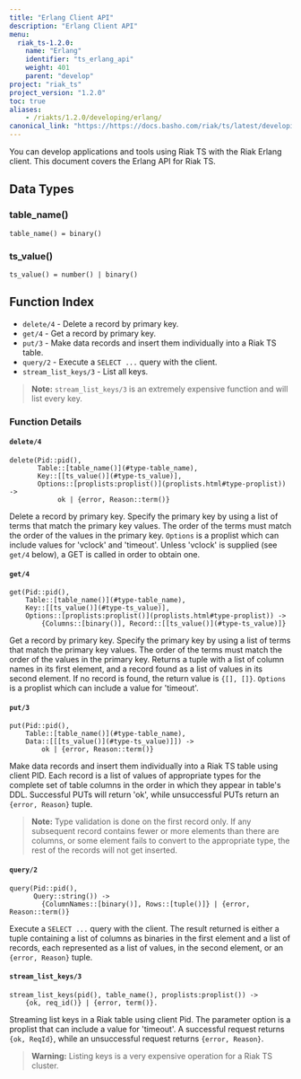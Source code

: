 ```yaml
---
title: "Erlang Client API"
description: "Erlang Client API"
menu:
  riak_ts-1.2.0:
    name: "Erlang"
    identifier: "ts_erlang_api"
    weight: 401
    parent: "develop"
project: "riak_ts"
project_version: "1.2.0"
toc: true
aliases:
    - /riakts/1.2.0/developing/erlang/
canonical_link: "https://https://docs.basho.com/riak/ts/latest/developing/erlang"
---
```



You can develop applications and tools using Riak TS with the Riak Erlang client.
This document covers the Erlang API for Riak TS.


## Data Types

### table_name()

`table_name() = binary()`

### ts_value()

`ts_value() = number() | binary()`


## Function Index

* `delete/4` - Delete a record by primary key.
* `get/4` - Get a record by primary key.
* `put/3` - Make data records and insert them individually into a Riak TS table.
* `query/2` - Execute a `SELECT ...` query with the client.
* `stream_list_keys/3` - List all keys.

>**Note:** `stream_list_keys/3` is an extremely expensive function and will list every key.


### Function Details

#### `delete/4`

```
delete(Pid::pid(),
       Table::[table_name()](#type-table_name),
       Key::[[ts_value()](#type-ts_value)],
       Options::[proplists:proplist()](proplists.html#type-proplist)) ->
            ok | {error, Reason::term()}
```

Delete a record by primary key. Specify the primary key by using a list of terms that match the primary key values. The order of the terms must match the order of the values in the primary key. `Options` is a proplist which can include values for 'vclock' and 'timeout'. Unless 'vclock' is supplied (see `get/4` below), a GET is called in order to obtain one.


#### `get/4`

```
get(Pid::pid(),
    Table::[table_name()](#type-table_name),
    Key::[[ts_value()](#type-ts_value)],
    Options::[proplists:proplist()](proplists.html#type-proplist)) ->
        {Columns::[binary()], Record::[[ts_value()](#type-ts_value)]}
```

Get a record by primary key. Specify the primary key by using a list of terms that match the primary key values. The order of the terms must match the order of the values in the primary key. Returns a tuple with a list of column names in its first element, and a record found as a list of values in its second element. If no record is found, the return value is `{[], []}`. `Options` is a proplist which can include a value for 'timeout'.


#### `put/3`

```
put(Pid::pid(),
    Table::[table_name()](#type-table_name),
    Data::[[[ts_value()](#type-ts_value)]]) ->
        ok | {error, Reason::term()}
```

Make data records and insert them individually into a Riak TS table using client PID. Each record is a list of values of appropriate types for the complete set of table columns in the order in which they appear in table's DDL. Successful PUTs will return 'ok', while unsuccessful PUTs return an `{error, Reason}` tuple.

>**Note:** Type validation is done on the first record only. If any subsequent record contains fewer or more elements than there are columns, or some element fails to convert to the appropriate type, the rest of the records will not get inserted.


#### `query/2`

```
query(Pid::pid(),
      Query::string()) ->
        {ColumnNames::[binary()], Rows::[tuple()]} | {error, Reason::term()}
```

Execute a `SELECT ...` query with the client. The result returned is either a tuple containing a list of columns as binaries in the first element and a list of records, each represented as a list of values, in the second element, or an `{error, Reason}` tuple.


#### `stream_list_keys/3`

```
stream_list_keys(pid(), table_name(), proplists:proplist()) ->
    {ok, req_id()} | {error, term()}.
```

Streaming list keys in a Riak table using client Pid. The parameter option is a proplist that can include a value for 'timeout'. A successful request returns `{ok, ReqId}`, while an unsuccessful request returns `{error, Reason}`.

>**Warning:** Listing keys is a very expensive operation for a Riak TS cluster.